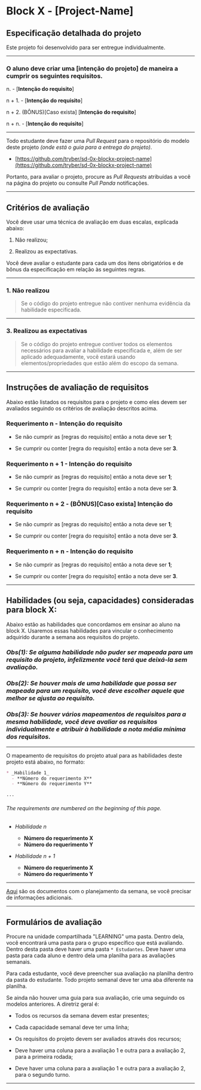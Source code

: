# Block X - [Project-Name]

## Especificação detalhada do projeto

Este projeto foi desenvolvido para ser entregue individualmente.

---

### O aluno deve criar uma [intenção do projeto] de maneira a cumprir os seguintes requisitos.

n. - [**Intenção do requisito**]

n + 1. - [**Intenção do requisito**]

n + 2. (BÔNUS)[Caso exista] [**Intenção do requisito**]

n + n. - [**Intenção do requisito**]

---

Todo estudante deve fazer uma _Pull Request_ para o repositório do modelo deste projeto _(onde está o guia para a entrega do projeto)_.

* [https://github.com/tryber/sd-0x-blockx-project-name](https://github.com/tryber/sd-0x-blockx-project-name)


Portanto, para avaliar o projeto, procure as _Pull Requests_ atribuídas a você na página do projeto ou consulte _Pull Panda_ notificações.

---

## Critérios de avaliação

Você deve usar uma técnica de avaliação em duas escalas, explicada abaixo:

1. Não realizou;

3. Realizou as expectativas.

Você deve avaliar o estudante para cada um dos itens obrigatórios e de bônus da especificação em relação às seguintes regras.

---

### 1. Não realizou

> Se o código do projeto entregue não contiver nenhuma evidência da habilidade especificada.

---

### 3. Realizou as expectativas

> Se o código do projeto entregue contiver todos os elementos necessários para avaliar a habilidade especificada e, além de ser aplicado adequadamente, você estará usando elementos/propriedades que estão além do escopo da semana.

---

## Instruções de avaliação de requisitos

Abaixo estão listados os requisitos para o projeto e como eles devem ser avaliados seguindo os critérios de avaliação descritos acima.

### Requerimento n - **Intenção do requisito**

  * Se não cumprir as [regras do requisito] então a nota deve ser **1**;

  * Se cumprir ou conter [regra do requisito] então a nota deve ser **3**.

### Requerimento n + 1 - **Intenção do requisito**

  * Se não cumprir as [regras do requisito] então a nota deve ser **1**;

  * Se cumprir ou conter [regra do requisito] então a nota deve ser **3**.

### Requerimento n + 2 - (BÔNUS)[Caso exista] **Intenção do requisito**

  * Se não cumprir as [regras do requisito] então a nota deve ser **1**;

  * Se cumprir ou conter [regra do requisito] então a nota deve ser **3**.

### Requerimento n + n - **Intenção do requisito**

  * Se não cumprir as [regras do requisito] então a nota deve ser **1**;

  * Se cumprir ou conter [regra do requisito] então a nota deve ser **3**.

---

## Habilidades (ou seja, capacidades) consideradas para block X:

Abaixo estão as habilidades que concordamos em ensinar ao aluno na block X. Usaremos essas habilidades para vincular o conhecimento adquirido durante a semana aos requisitos do projeto.

### _Obs(1): Se alguma habilidade não puder ser mapeada para um requisito do projeto, infelizmente você terá que deixá-la sem avaliação._

### _Obs(2): Se houver mais de uma habilidade que possa ser mapeada para um requisito, você deve escolher aquele que melhor se ajusta ao requisito._

### _Obs(3): Se houver vários mapeamentos de requisitos para a mesma habilidade, você deve avaliar os requisitos individualmente e atribuir à habilidade a nota média mínima dos requisitos._

---

O mapeamento de requisitos do projeto atual para as habilidades deste projeto está abaixo, no formato:

```markdown
* _Habilidade 1_
  - **Número do requerimento X**
  - **Número do requerimento Y**

...
```

###### The requirements are numbered on the beginning of this page.

* _Habilidade n_
  - **Número do requerimento X**
  - **Número do requerimento Y**

* _Habilidade n + 1_
  - **Número do requerimento X**
  - **Número do requerimento Y**

---

[Aqui](https://docs.google.com/document/d/1SHujyA5bYs_QHzFcp_Y8LnW68aVuDnPtVLg1d0FcniM/edit) são os documentos com o planejamento da semana, se você precisar de informações adicionais.

---

## Formulários de avaliação

Procure na unidade compartilhada "LEARNING" uma pasta. Dentro dela, você encontrará uma pasta para o grupo específico que está avaliando. Dentro desta pasta deve haver uma pasta `* Estudantes`. Deve haver uma pasta para cada aluno e dentro dela uma planilha para as avaliações semanais.

Para cada estudante, você deve preencher sua avaliação na planilha dentro da pasta do estudante. Todo projeto semanal deve ter uma aba diferente na planilha.

Se ainda não houver uma guia para sua avaliação, crie uma seguindo os modelos anteriores. A diretriz geral é:
  * Todos os recursos da semana devem estar presentes;

  * Cada capacidade semanal deve ter uma linha;

  * Os requisitos do projeto devem ser avaliados através dos recursos;

  * Deve haver uma coluna para a avaliação 1 e outra para a avaliação 2, para a primeira rodada;

  * Deve haver uma coluna para a avaliação 1 e outra para a avaliação 2, para o segundo turno.

---

